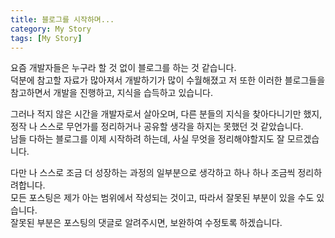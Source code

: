 ```yaml
---
title: 블로그를 시작하며...
category: My Story
tags: [My Story]
---
```


요즘 개발자들은 누구라 할 것 없이 블로그를 하는 것 같습니다.<br>
덕분에 참고할 자료가 많아져서 개발하기가 많이 수월해졌고 저 또한 
이러한 블로그들을 참고하면서 개발을 진행하고, 지식을 습득하고 있습니다. 

그러나 적지 않은 시간을 개발자로서 살아오며, 다른 분들의 지식을 찾아다니기만 했지,<br>
정작 나 스스로 무언가를 정리하거나 공유할 생각을 하지는 못했던 것 같았습니다.<br>
남들 다하는 블로그를 이제 시작하려 하는데, 사실 무엇을 정리해야할지도 잘 모르겠습니다.

다만 나 스스로 조금 더 성장하는 과정의 일부분으로 생각하고 하나 하나 조금씩 정리하려합니다.<br>
모든 포스팅은 제가 아는 범위에서 작성되는 것이고, 따라서 잘못된 부분이 있을 수도 있습니다.<br>
잘못된 부분은 포스팅의 댓글로 알려주시면, 보완하여 수정토록 하겠습니다.